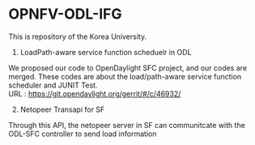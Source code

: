 # OPNFV-ODL-IFG
This is repository of the Korea University.

1. LoadPath-aware service function scheduelr in ODL

  We proposed our code to OpenDaylight SFC project, and our codes are merged.
  These codes are about the load/path-aware service function scheduler and JUNIT Test.  
  URL : https://git.opendaylight.org/gerrit/#/c/46932/
  
2. Netopeer Transapi for SF

  Through this API, the netopeer server in SF can communitcate with the ODL-SFC controller to send load information
 

